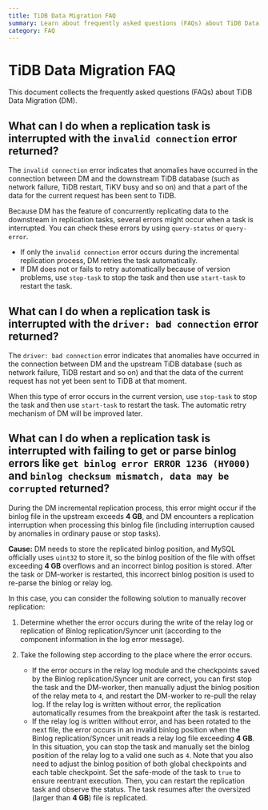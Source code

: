 ```yaml
---
title: TiDB Data Migration FAQ
summary: Learn about frequently asked questions (FAQs) about TiDB Data Migration (DM).
category: FAQ
---
```


# TiDB Data Migration FAQ

This document collects the frequently asked questions (FAQs) about TiDB Data Migration (DM).

## What can I do when a replication task is interrupted with the `invalid connection` error returned?

The `invalid connection` error indicates that anomalies have occurred in the connection between DM and the downstream TiDB database (such as network failure, TiDB restart, TiKV busy and so on) and that a part of the data for the current request has been sent to TiDB.

Because DM has the feature of concurrently replicating data to the downstream in replication tasks, several errors might occur when a task is interrupted. You can check these errors by using `query-status` or `query-error`.

- If only the `invalid connection` error occurs during the incremental replication process, DM retries the task automatically.
- If DM does not or fails to retry automatically because of version problems, use `stop-task` to stop the task and then use `start-task` to restart the task.

## What can I do when a replication task is interrupted with the `driver: bad connection` error returned?

The `driver: bad connection` error indicates that anomalies have occurred in the connection between DM and the upstream TiDB database (such as network failure, TiDB restart and so on) and that the data of the current request has not yet been sent to TiDB at that moment.

When this type of error occurs in the current version, use `stop-task` to stop the task and then use `start-task` to restart the task. The automatic retry mechanism of DM will be improved later.

## What can I do when a replication task is interrupted with failing to get or parse binlog errors like `get binlog error ERROR 1236 (HY000)` and `binlog checksum mismatch, data may be corrupted` returned?

During the DM incremental replication process, this error might occur if the binlog file in the upstream exceeds **4 GB**, and DM encounters a replication interruption when processing this binlog file (including interruption caused by anomalies in ordinary pause or stop tasks).

**Cause:** DM needs to store the replicated binlog position, and MySQL officially uses `uint32` to store it, so the binlog position of the file with offset exceeding **4 GB** overflows and an incorrect binlog position is stored. After the task or DM-worker is restarted, this incorrect binlog position is used to re-parse the binlog or relay log.

In this case, you can consider the following solution to manually recover replication:

1. Determine whether the error occurs during the write of the relay log or replication of Binlog replication/Syncer unit (according to the component information in the log error message).

2. Take the following step according to the place where the error occurs.
    - If the error occurs in the relay log module and the checkpoints saved by the Binlog replication/Syncer unit are correct, you can first stop the task and the DM-worker, then manually adjust the binlog position of the relay meta to `4`, and restart the DM-worker to re-pull the relay log. If the relay log is written without error, the replication automatically resumes from the breakpoint after the task is restarted.
    - If the relay log is written without error, and has been rotated to the next file, the error occurs in an invalid binlog position when the Binlog replication/Syncer unit reads a relay log file exceeding **4 GB**. In this situation, you can stop the task and manually set the binlog position of the relay log to a valid one such as `4`. Note that you also need to adjust the binlog position of both global checkpoints and each table checkpoint. Set the safe-mode of the task to `true` to ensure reentrant execution. Then, you can restart the replication task and observe the status. The task resumes after the oversized (larger than **4 GB**) file is replicated.